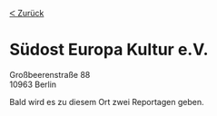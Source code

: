 [&#5176; Zurück](/map)
# Südost Europa Kultur e.V.

Großbeerenstraße 88
<br />10963 Berlin

Bald wird es zu diesem Ort zwei Reportagen geben.
